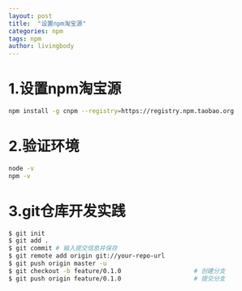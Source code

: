 ```yaml
---
layout: post
title:  "设置npm淘宝源"
categories: npm
tags: npm
author: livingbody
---
```



# 1.设置npm淘宝源
```bash
npm install -g cnpm --registry=https://registry.npm.taobao.org
```
# 2.验证环境
```bash
node -v
npm -v
```

# 3.git仓库开发实践

```bash
$ git init
$ git add .
$ git commit # 输入提交信息并保存
$ git remote add origin git://your-repo-url
$ git push origin master -u
$ git checkout -b feature/0.1.0                    # 创建分支
$ git push origin feature/0.1.0                    # 提交分支
```

